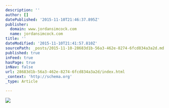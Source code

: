 ```yaml
---
description: ''
author: []
datePublished: '2015-11-10T21:46:37.895Z'
publisher:
  domain: www.jordansimcock.com
  name: jordansimcock.com
title: ''
dateModified: '2015-11-10T21:41:57.810Z'
sourcePath: _posts/2015-11-10-28683d1b-56a3-462e-8274-6fcd834a3a2d.md
published: true
inFeed: true
hasPage: true
inNav: false
url: 28683d1b-56a3-462e-8274-6fcd834a3a2d/index.html
_context: 'http://schema.org'
_type: Article

---
```

![](http://static1.squarespace.com/static/53a555fde4b04b8d93b0249c/53a556dae4b0701b7b6f13ab/561c0fdbe4b0a62da6559f72/1444684075974/?format=750w)